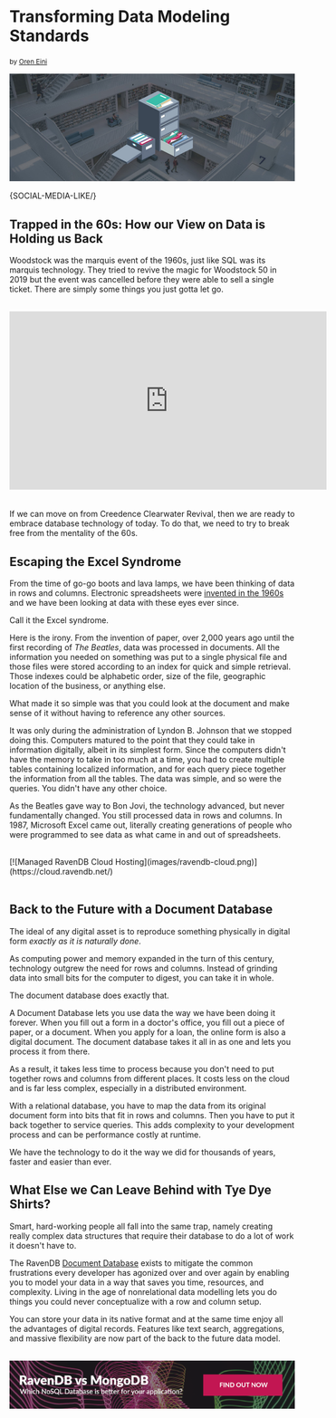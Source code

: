 # Transforming Data Modeling Standards
<small>by <a href="mailto:ayende@hibernatingrhinos.com">Oren Eini</a></small>

<div class="article-img figure text-center">
  <img src="images/trapped-in-the-60s-how-our-view-on-data-is-holding-us-back.jpg" alt="How our 1960s View of Data is Holding us Back" class="img-responsive img-thumbnail">
</div>

{SOCIAL-MEDIA-LIKE/}

## Trapped in the 60s: How our View on Data is Holding us Back

Woodstock was the marquis event of the 1960s, just like SQL was its marquis technology. They tried to revive the magic for Woodstock 50 in 2019 but the event was cancelled before they were able to sell a single ticket. There are simply some things you just gotta let go.
<br/>
<br/>
<div class="text-center"><iframe width="560" height="315" src="https://www.youtube.com/embed/Aae_RHRptRg" frameborder="0" allow="accelerometer; autoplay; encrypted-media; gyroscope; picture-in-picture" allowfullscreen></iframe></div>
<br/>

If we can move on from Creedence Clearwater Revival, then we are ready to embrace database technology of today. To do that, we need to try to break free from the mentality of the 60s.

## Escaping the Excel Syndrome

From the time of go-go boots and lava lamps, we have been thinking of data in rows and columns. Electronic spreadsheets were <a href="https://en.wikipedia.org/wiki/Spreadsheet" rel="nofollow">invented in the 1960s</a> and we have been looking at data with these eyes ever since.

Call it the Excel syndrome.

Here is the irony. From the invention of paper, over 2,000 years ago until the first recording of *The Beatles*, data was processed in documents. All the information you needed on something was put to a single physical file and those files were stored according to an index for quick and simple retrieval. Those indexes could be alphabetic order, size of the file, geographic location of the business, or anything else.

What made it so simple was that you could look at the document and make sense of it without having to reference any other sources.

It was only during the administration of Lyndon B. Johnson that we stopped doing this. Computers matured to the point that they could take in information digitally, albeit in its simplest form. Since the computers didn't have the memory to take in too much at a time, you had to create multiple tables containing localized information, and for each query piece together the information from all the tables. The data was simple, and so were the queries. You didn't have any other choice.

As the Beatles gave way to Bon Jovi, the technology advanced, but never fundamentally changed. You still processed data in rows and columns. In 1987, Microsoft Excel came out, literally creating generations of people who were programmed to see data as what came in and out of spreadsheets.

<br/>
[![Managed RavenDB Cloud Hosting](images/ravendb-cloud.png)](https://cloud.ravendb.net/)
<br/><br/>

## Back to the Future with a Document Database

The ideal of any digital asset is to reproduce something physically in digital form *exactly as it is naturally done*.

As computing power and memory expanded in the turn of this century, technology outgrew the need for rows and columns. Instead of grinding data into small bits for the computer to digest, you can take it in whole.

The document database does exactly that.

A Document Database lets you use data the way we have been doing it forever. When you fill out a form in a doctor's office, you fill out a piece of paper, or a document. When you apply for a loan, the online form is also a digital document. The document database takes it all in as one and lets you process it from there.

As a result, it takes less time to process because you don't need to put together rows and columns from different places. It costs less on the cloud and is far less complex, especially in a distributed environment.

With a relational database, you have to map the data from its original document form into bits that fit in rows and columns. Then you have to put it back together to service queries. This adds complexity to your development process and can be performance costly at runtime.

We have the technology to do it the way we did for thousands of years, faster and easier than ever.

## What Else we Can Leave Behind with Tye Dye Shirts?

Smart, hard-working people all fall into the same trap, namely creating really complex data structures that require their database to do a lot of work it doesn't have to.

The RavenDB [Document Database](https://ravendb.net) exists to mitigate the common frustrations every developer has agonized over and over again by enabling you to model your data in a way that saves you time, resources, and complexity. Living in the age of nonrelational data modelling lets you do things you could never conceptualize with a row and column setup.

You can store your data in its native format and at the same time enjoy all the advantages of digital records. Features like text search, aggregations, and massive flexibility are now part of the back to the future data model.

<br/>
<div>
    <a href="https://ravendb.net/whitepapers/mongodb-ravendb-best-nosql-open-source-document-database"><img src="images/ravendb-vs-mongodb.png" class="img-responsive m-0-auto" alt="RavenDB vs MongoDB Whitepaper"/></a>
</div>
<br/>